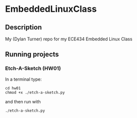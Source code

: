 # EmbeddedLinuxClass

## Description

My (Dylan Turner) repo for my ECE434 Embedded Linux Class

## Running projects

### Etch-A-Sketch (HW01)

In a terminal type:

```
cd hw01
chmod +x ./etch-a-sketch.py
```

and then run with

```
./etch-a-sketch.py
```
